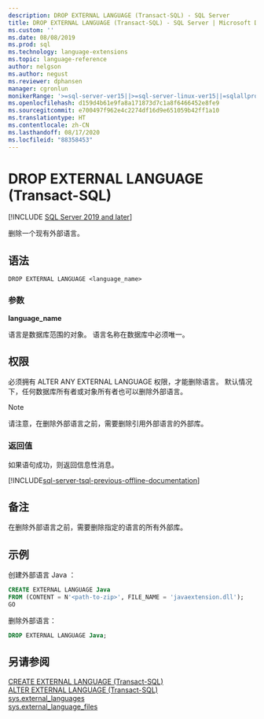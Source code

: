 ```yaml
---
description: DROP EXTERNAL LANGUAGE (Transact-SQL) - SQL Server
title: DROP EXTERNAL LANGUAGE (Transact-SQL) - SQL Server | Microsoft Docs
ms.custom: ''
ms.date: 08/08/2019
ms.prod: sql
ms.technology: language-extensions
ms.topic: language-reference
author: nelgson
ms.author: negust
ms.reviewer: dphansen
manager: cgronlun
monikerRange: '>=sql-server-ver15||>=sql-server-linux-ver15||=sqlallproducts-allversions'
ms.openlocfilehash: d159d4b61e9fa8a171873d7c1a8f6466452e8fe9
ms.sourcegitcommit: e700497f962e4c2274df16d9e651059b42ff1a10
ms.translationtype: HT
ms.contentlocale: zh-CN
ms.lasthandoff: 08/17/2020
ms.locfileid: "88358453"
---
```

# <a name="drop-external-language-transact-sql"></a>DROP EXTERNAL LANGUAGE (Transact-SQL)  
[!INCLUDE [SQL Server 2019 and later](../../includes/applies-to-version/sqlserver2019.md)]

删除一个现有外部语言。

## <a name="syntax"></a>语法

```text
DROP EXTERNAL LANGUAGE <language_name>
```

### <a name="arguments"></a>参数

**language_name**

语言是数据库范围的对象。 语言名称在数据库中必须唯一。

## <a name="permissions"></a>权限

必须拥有 ALTER ANY EXTERNAL LANGUAGE 权限，才能删除语言。 默认情况下，任何数据库所有者或对象所有者也可以删除外部语言。

> [!NOTE]
> 请注意，在删除外部语言之前，需要删除引用外部语言的外部库。

### <a name="return-values"></a>返回值

如果语句成功，则返回信息性消息。

[!INCLUDE[sql-server-tsql-previous-offline-documentation](../../includes/sql-server-tsql-previous-offline-documentation.md)]

## <a name="remarks"></a>备注

在删除外部语言之前，需要删除指定的语言的所有外部库。

## <a name="examples"></a>示例

创建外部语言 Java  ：

```sql
CREATE EXTERNAL LANGUAGE Java 
FROM (CONTENT = N'<path-to-zip>', FILE_NAME = 'javaextension.dll');
GO
```

删除外部语言：

```sql
DROP EXTERNAL LANGUAGE Java;
```

## <a name="see-also"></a>另请参阅

[CREATE EXTERNAL LANGUAGE (Transact-SQL)](create-external-language-transact-sql.md)  
[ALTER EXTERNAL LANGUAGE (Transact-SQL)](alter-external-language-transact-sql.md)  
[sys.external_languages](../../relational-databases/system-catalog-views/sys-external-languages-transact-sql.md)  
[sys.external_language_files](../../relational-databases/system-catalog-views/sys-external-language-files-transact-sql.md)  
